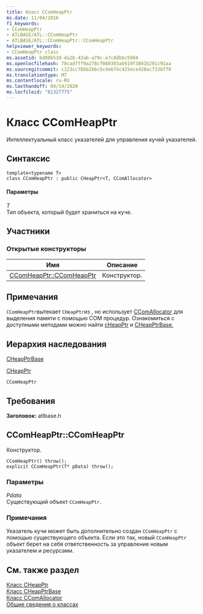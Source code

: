 ```yaml
---
title: Класс CComHeapPtr
ms.date: 11/04/2016
f1_keywords:
- CComHeapPtr
- ATLBASE/ATL::CComHeapPtr
- ATLBASE/ATL::CComHeapPtr::CComHeapPtr
helpviewer_keywords:
- CComHeapPtr class
ms.assetid: bd08b53d-da2b-43ab-a79c-e7c8dbbc5994
ms.openlocfilehash: 78cadfff9a278cf080393ab919f3891b201c91aa
ms.sourcegitcommit: c123cc76bb2b6c5cde6f4c425ece420ac733bf70
ms.translationtype: MT
ms.contentlocale: ru-RU
ms.lasthandoff: 04/14/2020
ms.locfileid: "81327775"
---
```

# <a name="ccomheapptr-class"></a>Класс CComHeapPtr

Интеллектуальный класс указателей для управления кучей указателей.

## <a name="syntax"></a>Синтаксис

```
template<typename T>
class CComHeapPtr : public CHeapPtr<T, CComAllocator>
```

#### <a name="parameters"></a>Параметры

*T*<br/>
Тип объекта, который будет храниться на куче.

## <a name="members"></a>Участники

### <a name="public-constructors"></a>Открытые конструкторы

|Имя|Описание|
|----------|-----------------|
|[CComHeapPtr::CComHeapPtr](#ccomheapptr)|Конструктор.|

## <a name="remarks"></a>Примечания

`CComHeapPtr`вытекает `CHeapPtr`из , но использует [CComAllocator](../../atl/reference/ccomallocator-class.md) для выделения памяти с помощью COM процедур. Ознакомиться с доступными методами можно найти [cHeapPtr](../../atl/reference/cheapptr-class.md) и [CHeapPtrBase.](../../atl/reference/cheapptrbase-class.md)

## <a name="inheritance-hierarchy"></a>Иерархия наследования

[CHeapPtrBase](../../atl/reference/cheapptrbase-class.md)

[CHeapPtr](../../atl/reference/cheapptr-class.md)

`CComHeapPtr`

## <a name="requirements"></a>Требования

**Заголовок:** atlbase.h

## <a name="ccomheapptrccomheapptr"></a><a name="ccomheapptr"></a>CComHeapPtr::CComHeapPtr

Конструктор.

```
CComHeapPtr() throw();
explicit CComHeapPtr(T* pData) throw();
```

### <a name="parameters"></a>Параметры

*Pdata*<br/>
Существующий объект `CComHeapPtr`.

### <a name="remarks"></a>Примечания

Указатель кучи может быть дополнительно создан `CComHeapPtr` с помощью существующего объекта. Если это так, новый `CComHeapPtr` объект берет на себя ответственность за управление новым указателем и ресурсами.

## <a name="see-also"></a>См. также раздел

[Класс CHeapPtr](../../atl/reference/cheapptr-class.md)<br/>
[Класс CHeapPtrBase](../../atl/reference/cheapptrbase-class.md)<br/>
[Класс CComAllocator](../../atl/reference/ccomallocator-class.md)<br/>
[Общие сведения о классах](../../atl/atl-class-overview.md)
